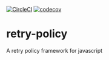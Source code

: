 [![CircleCI](https://circleci.com/gh/stijnbuurman/retry-policy/tree/master.svg?style=svg)](https://circleci.com/gh/stijnbuurman/retry-policy/tree/master)
[![codecov](https://codecov.io/gh/stijnbuurman/retry-policy/branch/master/graph/badge.svg)](https://codecov.io/gh/stijnbuurman/retry-policy)

# retry-policy

A retry policy framework for javascript
